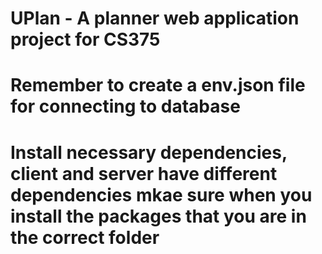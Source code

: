 # UPlan - A planner web application project for CS375
# Remember to create a env.json file for connecting to database
# Install necessary dependencies, client and server have different dependencies mkae sure when you install the packages that you are in the correct folder